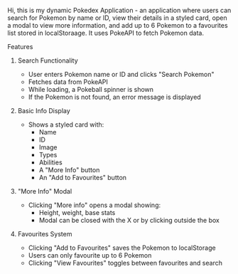 Hi, this is my dynamic Pokedex Application - an application where users can search for Pokemon by name or ID, view their details in a styled card, open a modal to view more information, and add up to 6 Pokemon to a favourites list stored in localStoraage. It uses PokeAPI to fetch Pokemon data.

Features
1. Search Functionality
   - User enters Pokemon name or ID and clicks "Search Pokemon"
   - Fetches data from PokeAPI
   - While loading, a Pokeball spinner is shown
   - If the Pokemon is not found, an error message is displayed

2. Basic Info Display
   - Shows a styled card with:
     - Name
     - ID
     - Image
     - Types
     - Abilities
     - A "More Info" button
     - An "Add to Favourites" button

3. "More Info" Modal
   - Clicking "More info" opens a modal showing:
     - Height, weight, base stats
     - Modal can be closed with the X or by clicking outside the box

4. Favourites System
   - Clicking "Add to Favourites" saves the Pokemon to localStorage
   - Users can only favourite up to 6 Pokemon
   - Clicking "View Favourites" toggles between favourites and search
